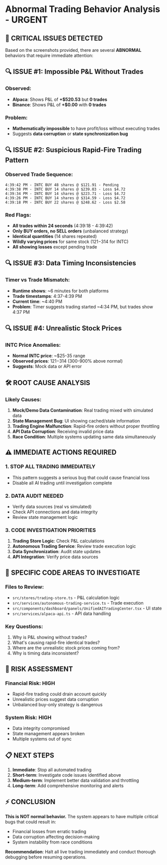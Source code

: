 # Abnormal Trading Behavior Analysis - URGENT

## 🚨 **CRITICAL ISSUES DETECTED**

Based on the screenshots provided, there are several **ABNORMAL** behaviors that require immediate attention:

## 🔍 **ISSUE #1: Impossible P&L Without Trades**

### **Observed:**
- **Alpaca**: Shows P&L of **+$520.53** but **0 trades**
- **Binance**: Shows P&L of **+$0.00** with **0 trades**

### **Problem:**
- **Mathematically impossible** to have profit/loss without executing trades
- Suggests **data corruption** or **state synchronization bug**

## 🔍 **ISSUE #2: Suspicious Rapid-Fire Trading Pattern**

### **Observed Trade Sequence:**
```
4:39:42 PM - INTC BUY 48 shares @ $121.91 - Pending
4:39:38 PM - INTC BUY 14 shares @ $239.03 - Loss $4.72
4:39:34 PM - INTC BUY 14 shares @ $223.71 - Loss $4.72
4:39:26 PM - INTC BUY 14 shares @ $314.59 - Loss $4.72
4:39:18 PM - INTC BUY 22 shares @ $248.62 - Loss $2.58
```

### **Red Flags:**
- **All trades within 24 seconds** (4:39:18 - 4:39:42)
- **Only BUY orders, no SELL orders** (unbalanced strategy)
- **Identical quantities** (14 shares repeated)
- **Wildly varying prices** for same stock ($121-$314 for INTC)
- **All showing losses** except pending trade

## 🔍 **ISSUE #3: Data Timing Inconsistencies**

### **Timer vs Trade Mismatch:**
- **Runtime shows**: ~6 minutes for both platforms
- **Trade timestamps**: 4:37-4:39 PM
- **Current time**: ~4:40 PM
- **Problem**: Timer suggests trading started ~4:34 PM, but trades show 4:37 PM

## 🔍 **ISSUE #4: Unrealistic Stock Prices**

### **INTC Price Anomalies:**
- **Normal INTC price**: ~$25-35 range
- **Observed prices**: $121-$314 (300-900% above normal)
- **Suggests**: Mock data or API error

## 🛠️ **ROOT CAUSE ANALYSIS**

### **Likely Causes:**
1. **Mock/Demo Data Contamination**: Real trading mixed with simulated data
2. **State Management Bug**: UI showing cached/stale information
3. **Trading Engine Malfunction**: Rapid-fire orders without proper throttling
4. **API Data Corruption**: Receiving invalid price data
5. **Race Condition**: Multiple systems updating same data simultaneously

## ⚠️ **IMMEDIATE ACTIONS REQUIRED**

### **1. STOP ALL TRADING IMMEDIATELY**
- This pattern suggests a serious bug that could cause financial loss
- Disable all AI trading until investigation complete

### **2. DATA AUDIT NEEDED**
- Verify data sources (real vs simulated)
- Check API connections and data integrity
- Review state management logic

### **3. CODE INVESTIGATION PRIORITIES**
1. **Trading Store Logic**: Check P&L calculations
2. **Autonomous Trading Service**: Review trade execution logic
3. **Data Synchronization**: Audit state updates
4. **API Integration**: Verify price data sources

## 🎯 **SPECIFIC CODE AREAS TO INVESTIGATE**

### **Files to Review:**
- `src/stores/trading-store.ts` - P&L calculation logic
- `src/services/autonomous-trading-service.ts` - Trade execution
- `src/components/dashboard/panels/UnifiedAITradingCenter.tsx` - UI state
- `src/services/alpaca-api.ts` - API data handling

### **Key Questions:**
1. Why is P&L showing without trades?
2. What's causing rapid-fire identical trades?
3. Where are the unrealistic stock prices coming from?
4. Why is timing data inconsistent?

## 🚨 **RISK ASSESSMENT**

### **Financial Risk: HIGH**
- Rapid-fire trading could drain account quickly
- Unrealistic prices suggest data corruption
- Unbalanced buy-only strategy is dangerous

### **System Risk: HIGH**
- Data integrity compromised
- State management appears broken
- Multiple systems out of sync

## 📋 **NEXT STEPS**

1. **Immediate**: Stop all automated trading
2. **Short-term**: Investigate code issues identified above
3. **Medium-term**: Implement better data validation and throttling
4. **Long-term**: Add comprehensive monitoring and alerts

## ⚡ **CONCLUSION**

**This is NOT normal behavior.** The system appears to have multiple critical bugs that could result in:
- Financial losses from erratic trading
- Data corruption affecting decision-making
- System instability from race conditions

**Recommendation**: Halt all live trading immediately and conduct thorough debugging before resuming operations.
